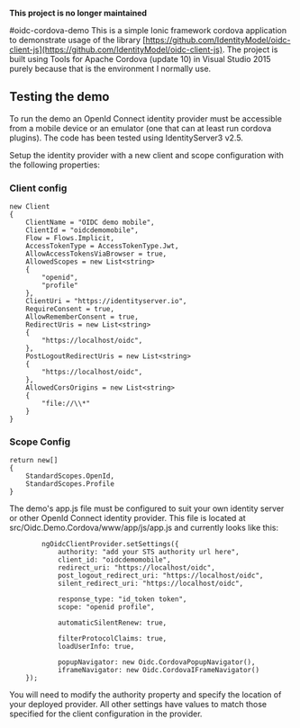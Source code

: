 **This project is no longer maintained**

#oidc-cordova-demo
This is a simple Ionic framework cordova application to demonstrate usage of the library [https://github.com/IdentityModel/oidc-client-js](https://github.com/IdentityModel/oidc-client-js).  The project is built using Tools for Apache Cordova (update 10) in Visual Studio 2015 purely because that is the environment I normally use.

## Testing the demo
To run the demo an OpenId Connect identity provider must be accessible from a mobile device or an emulator (one that can at least run cordova plugins).  The code has been tested using IdentityServer3 v2.5.

Setup the identity provider with a new client and scope configuration with the following properties:
### Client config
````
new Client
{
    ClientName = "OIDC demo mobile",
    ClientId = "oidcdemomobile",
    Flow = Flows.Implicit,
    AccessTokenType = AccessTokenType.Jwt,
    AllowAccessTokensViaBrowser = true,
    AllowedScopes = new List<string>
    {
        "openid",
        "profile"
    },
    ClientUri = "https://identityserver.io",
    RequireConsent = true,
    AllowRememberConsent = true,
    RedirectUris = new List<string>
    {
        "https://localhost/oidc",
    },
    PostLogoutRedirectUris = new List<string>
    {
        "https://localhost/oidc",
    },
    AllowedCorsOrigins = new List<string>
    {
        "file://\\*"
    }
}  
````
### Scope Config
````
return new[]
{
    StandardScopes.OpenId,
    StandardScopes.Profile
}
````
The demo's app.js file must be configured to suit your own identity server or other OpenId Connect identity provider.  This file is located at src/Oidc.Demo.Cordova/www/app/js/app.js and currently looks like this:
````
        ngOidcClientProvider.setSettings({
            authority: "add your STS authority url here",
            client_id: "oidcdemomobile",
            redirect_uri: "https://localhost/oidc",
            post_logout_redirect_uri: "https://localhost/oidc",
            silent_redirect_uri: "https://localhost/oidc",

            response_type: "id_token token",
            scope: "openid profile",

            automaticSilentRenew: true,

            filterProtocolClaims: true,
            loadUserInfo: true,

            popupNavigator: new Oidc.CordovaPopupNavigator(),
            iframeNavigator: new Oidc.CordovaIFrameNavigator()
    });
````
You will need to modify the authority property and specify the location of your deployed provider.  All other settings have values to match those specified for the client configuration in the provider.
